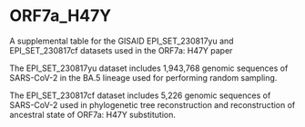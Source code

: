 # ORF7a_H47Y
A supplemental table for the GISAID EPI_SET_230817yu and EPI_SET_230817cf datasets used in the ORF7a: H47Y paper

The EPI_SET_230817yu dataset includes 1,943,768 genomic sequences of SARS-CoV-2 in the BA.5 lineage used for performing random sampling.

The EPI_SET_230817cf dataset includes 5,226 genomic sequences of SARS-CoV-2 used in phylogenetic tree reconstruction and reconstruction of ancestral state of ORF7a: H47Y substitution.
